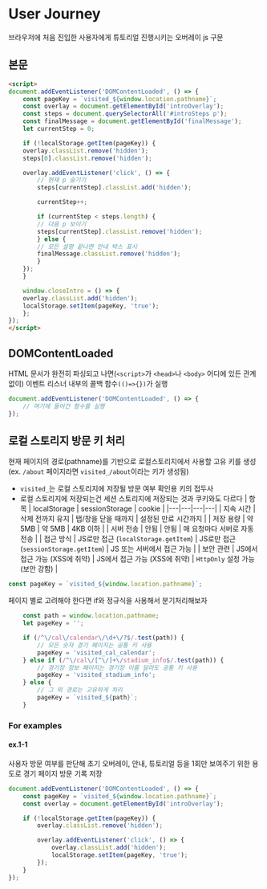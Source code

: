 # User Journey
브라우저에 처음 진입한 사용자에게 튜토리얼 진행시키는 오버레이 js 구문

## 본문
```html
<script>
document.addEventListener('DOMContentLoaded', () => {
    const pageKey = `visited_${window.location.pathname}`;
    const overlay = document.getElementById('introOverlay');
    const steps = document.querySelectorAll('#introSteps p');
    const finalMessage = document.getElementById('finalMessage');
    let currentStep = 0;

    if (!localStorage.getItem(pageKey)) {
    overlay.classList.remove('hidden');
    steps[0].classList.remove('hidden');

    overlay.addEventListener('click', () => {
        // 현재 p 숨기기
        steps[currentStep].classList.add('hidden');

        currentStep++;

        if (currentStep < steps.length) {
        // 다음 p 보이기
        steps[currentStep].classList.remove('hidden');
        } else {
        // 모든 설명 끝나면 안내 박스 표시
        finalMessage.classList.remove('hidden');
        }
    });
    }

    window.closeIntro = () => {
    overlay.classList.add('hidden');
    localStorage.setItem(pageKey, 'true');
    };
});
</script>
```

## DOMContentLoaded
HTML 문서가 완전히 파싱되고 나면(`<script>`가 `<head>`나 `<body>` 어디에 있든 관계없이) 이벤트 리스너 내부의 콜백 함수`(()=>{})`가 실행
```js
document.addEventListener('DOMContentLoaded', () => {
    // 여기에 들어간 함수를 실행
});
```

## 로컬 스토리지 방문 키 처리
현재 페이지의 경로(pathname)를 기반으로 로컬스토리지에서 사용할 고유 키를 생성(ex. `/about` 페이지라면 `visited_/about`이라는 키가 생성됨)
- `visited_`는 로컬 스토리지에 저장될 방문 여부 확인용 키의 접두사
- 로컬 스토리지에 저장되는건 세션 스토리지에 저장되는 것과 쿠키와도 다르다
| 항목 | localStorage | sessionStorage | cookie |
|---|---|---|---|
| 지속 시간 | 삭제 전까지 유지 | 탭/창을 닫을 때까지 | 설정된 만료 시간까지 |
| 저장 용량 | 약 5MB | 약 5MB | 4KB 이하 |
| 서버 전송 | 안됨 | 안됨 | 매 요청마다 서버로 자동 전송 |
| 접근 방식 | JS로만 접근 (`localStorage.getItem`) | JS로만 접근 (`sessionStorage.getItem`) | JS 또는 서버에서 접근 가능 |
| 보안 관련 | JS에서 접근 가능 (XSS에 취약) | JS에서 접근 가능 (XSS에 취약) | `HttpOnly` 설정 가능 (보안 강함) |
```js
const pageKey = `visited_${window.location.pathname}`;
```
페이지 별로 고려해야 한다면 if와 정규식을 사용해서 분기처리해보자
```js
    const path = window.location.pathname;
    let pageKey = '';

    if (/^\/cal\/calendar\/\d+\/?$/.test(path)) {
        // 모든 숫자 경기 페이지는 공통 키 사용
        pageKey = 'visited_cal_calendar';
    } else if (/^\/cal\/[^\/]+\/stadium_info$/.test(path)) {
        // 경기장 정보 페이지는 경기장 이름 달라도 공통 키 사용
        pageKey = 'visited_stadium_info';
    } else {
        // 그 외 경로는 고유하게 처리
        pageKey = `visited_${path}`;
    }
```
### For examples
#### ex.1-1
사용자 방문 여부를 판단해 초기 오버레이, 안내, 튜토리얼 등을 1회만 보여주기 위한 용도로 경기 페이지 방문 기록 저장
```js
document.addEventListener('DOMContentLoaded', () => {
    const pageKey = `visited_${window.location.pathname}`;
    const overlay = document.getElementById('introOverlay');

    if (!localStorage.getItem(pageKey)) {
        overlay.classList.remove('hidden');

        overlay.addEventListener('click', () => {
            overlay.classList.add('hidden');
            localStorage.setItem(pageKey, 'true');
        });
    }
});
```
